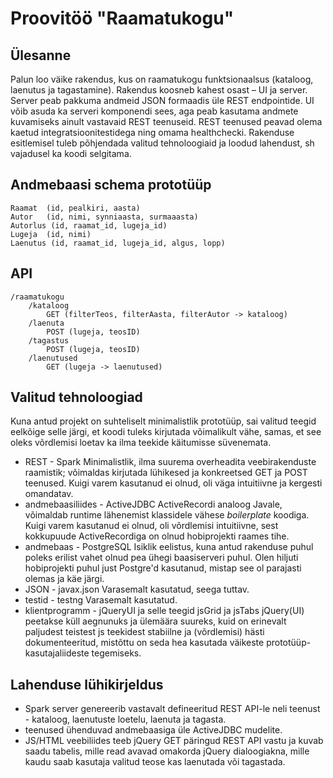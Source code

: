 Proovitöö "Raamatukogu"
===

Ülesanne
---
Palun loo väike rakendus, kus on raamatukogu funktsionaalsus (kataloog, laenutus ja tagastamine).
Rakendus koosneb kahest osast – UI ja server. Server peab pakkuma andmeid JSON formaadis üle REST endpointide. 
UI võib asuda ka serveri komponendi sees, aga peab kasutama andmete kuvamiseks ainult vastavaid REST teenuseid. 
REST teenused peavad olema kaetud integratsioonitestidega ning omama healthchecki. 
Rakenduse esitlemisel tuleb põhjendada valitud tehnoloogiaid ja loodud lahendust, sh vajadusel ka koodi selgitama.

Andmebaasi schema prototüüp
---
    Raamat  (id, pealkiri, aasta)
    Autor	(id, nimi, synniaasta, surmaaasta)
    Autorlus (id, raamat_id, lugeja_id)
    Lugeja 	(id, nimi)
    Laenutus (id, raamat_id, lugeja_id, algus, lopp)

API
---
    /raamatukogu
	    /kataloog
		    GET (filterTeos, filterAasta, filterAutor -> kataloog)
	    /laenuta
   		    POST (lugeja, teosID)
	    /tagastus
		    POST (lugeja, teosID)
	    /laenutused
		    GET (lugeja -> laenutused)

Valitud tehnoloogiad
---
Kuna antud projekt on suhteliselt minimalistlik prototüüp, sai valitud teegid eelkõige selle järgi, et koodi tuleks
kirjutada võimalikult vähe, samas, et see oleks võrdlemisi loetav ka ilma teekide käitumisse süvenemata.

* REST - Spark
    Minimalistlik, ilma suurema overheadita veebirakenduste raamistik; võimaldas kirjutada lühikesed ja konkreetsed
    GET ja POST teenused. Kuigi varem kasutanud ei olnud, oli väga intuitiivne ja kergesti omandatav.
* andmebaasiliides - ActiveJDBC
    ActiveRecordi analoog Javale, võimaldab runtime lähenemist klassidele vähese *boilerplate* koodiga.
    Kuigi varem kasutanud ei olnud, oli võrdlemisi intuitiivne, sest kokkupuude ActiveRecordiga on olnud hobiprojekti
    raames tihe.
* andmebaas - PostgreSQL
    Isiklik eelistus, kuna antud rakenduse puhul poleks erilist vahet olnud pea ühegi baasiserveri puhul.
    Olen hiljuti hobiprojekti puhul just Postgre'd kasutanud, mistap see ol parajasti olemas ja käe järgi.
* JSON - javax.json
    Varasemalt kasutatud, seega tuttav.
* testid - testng
    Varasemalt kasutatud.
* klientprogramm - jQueryUI ja selle teegid jsGrid ja jsTabs
    jQuery(UI) peetakse küll aegnunuks ja ülemäära suureks, kuid on erinevalt paljudest teistest js teekidest stabiilne
    ja (võrdlemisi) hästi dokumenteeritud, mistõttu on seda hea kasutada väikeste prototüüp-kasutajaliideste tegemiseks.

Lahenduse lühikirjeldus
---
* Spark server genereerib vastavalt defineeritud REST API-le neli teenust - kataloog, laenutuste loetelu, laenuta ja
    tagasta.
* teenused ühenduvad andmebaasiga üle ActiveJDBC mudelite.
* JS/HTML veebiliides teeb jQuery GET päringud REST API vastu ja kuvab saadu tabelis, mille read avavad omakorda jQuery
    dialoogiakna, mille kaudu saab kasutaja valitud teose kas laenutada või tagastada.

